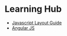 # Learning Hub

 - [Javascript Layout Guide][js_layout_guide]
 - [Angular JS][angular_js]

[js_layout_guide]: /js/layout-guide.md
[angular_js]: /js/angular_js.md
